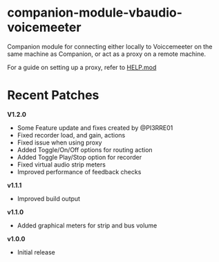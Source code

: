 # companion-module-vbaudio-voicemeeter
Companion module for connecting either locally to Voiccemeeter on the same machine as Companion, or act as a proxy on a remote machine.

For a guide on setting up a proxy, refer to [HELP.mod](./companion/HELP.md)


# Recent Patches
**V1.2.0**
- Some Feature update and fixes created by @PI3RRE01
- Fixed recorder load, and gain, actions
- Fixed issue when using proxy
- Added Toggle/On/Off options for routing action
- Added Toggle Play/Stop option for recorder
- Fixed virtual audio strip meters
- Improved performance of feedback checks

**v1.1.1**
- Improved build output

**v1.1.0**
- Added graphical meters for strip and bus volume

**v1.0.0**
- Initial release